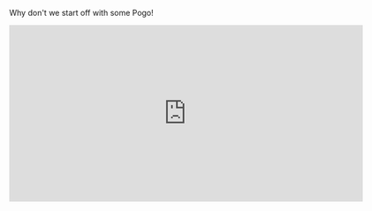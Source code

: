 <!--
  blog - My personal blog
  Written in 2016 by Jesper Oskarsson jesosk@gmail.com

  To the extent possible under law, the author(s) have dedicated all copyright
  and related and neighboring rights to this software to the public domain worldwide.
  This software is distributed without any warranty.

  You should have received a copy of the CC0 Public Domain Dedication along with this software.
  If not, see <http://creativecommons.org/publicdomain/zero/1.0/>.
-->

<!-- meta-data: {"title": "Hello, world!"} -->

Why don't we start off with some Pogo!

<iframe width="640" height="320" src="https://www.youtube.com/embed/C0u0bOw4hi8" frameborder="0" allowfullscreen></iframe>

